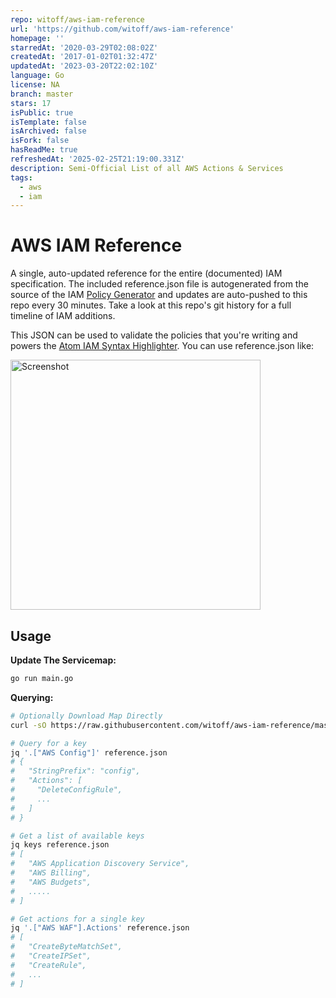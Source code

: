 ```yaml
---
repo: witoff/aws-iam-reference
url: 'https://github.com/witoff/aws-iam-reference'
homepage: ''
starredAt: '2020-03-29T02:08:02Z'
createdAt: '2017-01-02T01:32:47Z'
updatedAt: '2023-03-20T22:02:10Z'
language: Go
license: NA
branch: master
stars: 17
isPublic: true
isTemplate: false
isArchived: false
isFork: false
hasReadMe: true
refreshedAt: '2025-02-25T21:19:00.331Z'
description: Semi-Official List of all AWS Actions & Services
tags:
  - aws
  - iam
---
```


AWS IAM Reference
=================

A single, auto-updated reference for the entire (documented) IAM specification. The included reference.json file is autogenerated from the source of the IAM [Policy Generator](https://awspolicygen.s3.amazonaws.com/policygen.html) and updates are auto-pushed to this repo every 30 minutes.  Take a look at this repo's git history for a full timeline of IAM additions.  

This JSON can be used to validate the policies that you're writing and powers the [Atom IAM Syntax Highlighter](github.com/witoff/atom-iam-syntax).  You can use reference.json like:

<img alt="Screenshot" src="https://raw.githubusercontent.com/witoff/aws-iam-reference/master/screenshot.png" width="400">

## Usage

**Update The Servicemap:**
```bash
go run main.go
```

**Querying:**
```bash
# Optionally Download Map Directly
curl -sO https://raw.githubusercontent.com/witoff/aws-iam-reference/master/reference.json

# Query for a key
jq '.["AWS Config"]' reference.json
# {
#   "StringPrefix": "config",
#   "Actions": [
#     "DeleteConfigRule",
#     ...
#   ]
# }

# Get a list of available keys
jq keys reference.json
# [
#   "AWS Application Discovery Service",
#   "AWS Billing",
#   "AWS Budgets",
#   .....
# ]

# Get actions for a single key
jq '.["AWS WAF"].Actions' reference.json
# [
#   "CreateByteMatchSet",
#   "CreateIPSet",
#   "CreateRule",
#   ...
# ]

```
